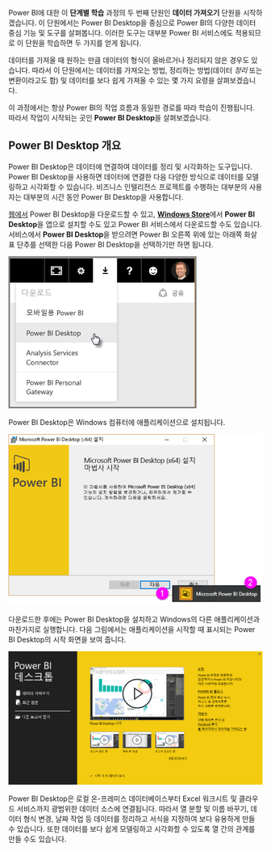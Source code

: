 Power BI에 대한 이 **단계별 학습** 과정의 두 번째 단원인 **데이터 가져오기** 단원을 시작하겠습니다. 이 단원에서는 Power BI Desktop을 중심으로 Power BI의 다양한 데이터 중심 기능 및 도구를 살펴봅니다. 이러한 도구는 대부분 Power BI 서비스에도 적용되므로 이 단원을 학습하면 두 가지를 얻게 됩니다.

데이터를 가져올 때 원하는 만큼 데이터의 형식이 올바르거나 정리되지 않은 경우도 있습니다. 따라서 이 단원에서는 데이터를 가져오는 방법, 정리하는 방법(데이터 *정리* 또는 변환이라고도 함) 및 데이터를 보다 쉽게 가져올 수 있는 몇 가지 요령을 살펴보겠습니다.

이 과정에서는 항상 Power BI의 작업 흐름과 동일한 경로를 따라 학습이 진행됩니다. 따라서 작업이 시작되는 곳인 **Power BI Desktop**을 살펴보겠습니다.

## <a name="an-overview-of-power-bi-desktop"></a>Power BI Desktop 개요
Power BI Desktop은 데이터에 연결하여 데이터를 정리 및 시각화하는 도구입니다. Power BI Desktop을 사용하면 데이터에 연결한 다음 다양한 방식으로 데이터를 모델링하고 시각화할 수 있습니다. 비즈니스 인텔리전스 프로젝트를 수행하는 대부분의 사용자는 대부분의 시간 동안 Power BI Desktop을 사용합니다.

[웹에서](http://go.microsoft.com/fwlink/?LinkID=521662) Power BI Desktop을 다운로드할 수 있고, [**Windows Store**](http://aka.ms/pbidesktopstore)에서 **Power BI Desktop**을 앱으로 설치할 수도 있고 Power BI 서비스에서 다운로드할 수도 있습니다. 서비스에서 **Power BI Desktop**을 받으려면 Power BI 오른쪽 위에 있는 아래쪽 화살표 단추를 선택한 다음 Power BI Desktop을 선택하기만 하면 됩니다.

![](media/1-1-overview-of-power-bi-desktop/1-1_1.png)

Power BI Desktop은 Windows 컴퓨터에 애플리케이션으로 설치됩니다.

![](media/1-1-overview-of-power-bi-desktop/1-1_2.png)

다운로드한 후에는 Power BI Desktop을 설치하고 Windows의 다른 애플리케이션과 마찬가지로 실행합니다. 다음 그림에서는 애플리케이션을 시작할 때 표시되는 Power BI Desktop의 시작 화면을 보여 줍니다.

![](media/1-1-overview-of-power-bi-desktop/1-1_3.png)

Power BI Desktop은 로컬 온-프레미스 데이터베이스부터 Excel 워크시트 및 클라우드 서비스까지 광범위한 데이터 소스에 연결됩니다. 따라서 열 분할 및 이름 바꾸기, 데이터 형식 변경, 날짜 작업 등 데이터를 정리하고 서식을 지정하여 보다 유용하게 만들 수 있습니다. 또한 데이터를 보다 쉽게 모델링하고 시각화할 수 있도록 열 간의 관계를 만들 수도 있습니다.

